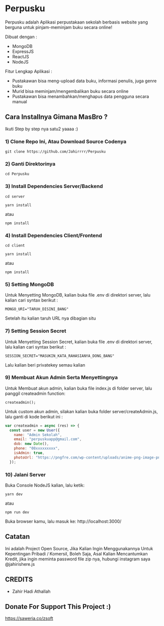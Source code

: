 # Perpusku
Perpusku adalah Aplikasi perpustakaan sekolah berbasis website yang berguna untuk pinjam-meminjam buku secara online!

Dibuat dengan :
- MongoDB
- ExpressJS
- ReactJS
- NodeJS

Fitur Lengkap Aplikasi :

- Pustakawan bisa meng-upload data buku, informasi penulis, juga genre buku
- Murid bisa meminjam/mengembalikan buku secara online
- Pustakawan bisa menambahkan/menghapus data pengguna secara manual

## Cara Installnya Gimana MasBro ?

Ikuti Step by step nya satu2 yaaaa :)

### 1) Clone Repo Ini, Atau Download Source Codenya
```
git clone https://github.com/Jahirrrr/Perpusku
```

### 2) Ganti Direktorinya
```
cd Perpusku
```
### 3) Install Dependencies Server/Backend
```
cd server
```

```
yarn install
```

atau

```
npm install
```

### 4) Install Dependencies Client/Frontend
```
cd client
```

```
yarn install
```

atau

```
npm install
```


### 5) Setting MongoDB

Untuk Menyetting MongoDB, kalian buka file .env di direktori server, lalu kalian cari syntax berikut :

```
MONGO_URI="TARUH_DISINI_BANG"
```
Setelah itu kalian taruh URL nya dibagian situ

### 7) Setting Session Secret

Untuk Menyetting Session Secret, kalian buka file .env di direktori server, lalu kalian cari syntax berikut :

```
SESSION_SECRET="MASUKIN_KATA_RAHASIANYA_DONG_BANG"
```
Lalu kalian beri privatekey semau kalian


### 9) Membuat Akun Admin Serta Menyettingnya

Untuk Membuat akun admin, kalian buka file index.js di folder server, lalu
panggil createadmin function:

```
createadmin();
```
Untuk custom akun admin, silakan kalian buka folder server/createAdmin.js, lalu ganti di kode berikut ini :

```js
var createadmin = async (res) => {
  const user = new User({
    name: "Admin Sekolah",
    email: "perpuskuapp@gmail.com",
    dob: new Date(),
    phone: "08xxxxxxxxx",
    isAdmin: true,
    photoUrl: "https://pngfre.com/wp-content/uploads/anime-png-image-pngfre-1.jpg"
  });
```

### 10) Jalani Server

Buka Console NodeJS kalian, lalu ketik:
```
yarn dev
```

atau

```
npm run dev
```


Buka browser kamu, lalu masuk ke:
http://localhost:3000/

## Catatan
Ini adalah Project Open Source, Jika Kalian Ingin Menggunakannya Untuk Kepentingan Pribadi / Komersil, Boleh Saja, Asal Kalian Mencantumkan Kredit, jika ingin meminta password file zip nya, hubungi instagram saya @jahirishere.js

## CREDITS
- Zahir Hadi Athallah

## Donate For Support This Project :)
https://saweria.co/zsoft



